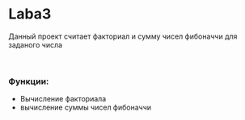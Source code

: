 # Laba3
<p>Данный проект считает факториал и сумму чисел фибоначчи для заданого числа</p>
<br>
<h3>Функции:</h3>
<ul>
<li>Вычисление факториала</li>
<li>вычисление суммы чисел фибоначчи</li>
</ul>
